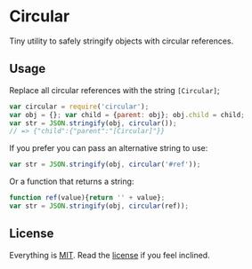 # Circular

Tiny utility to safely stringify objects with circular references.

## Usage

Replace all circular references with the string `[Circular]`;

```javascript
var circular = require('circular');
var obj = {}; var child = {parent: obj}; obj.child = child;
var str = JSON.stringify(obj, circular());
// => {"child":{"parent":"[Circular]"}}
```

If you prefer you can pass an alternative string to use:

```javascript
var str = JSON.stringify(obj, circular('#ref'));
```

Or a function that returns a string:

```javascript
function ref(value){return '' + value};
var str = JSON.stringify(obj, circular(ref));
```

## License

Everything is [MIT](http://en.wikipedia.org/wiki/MIT_License). Read the [license](/LICENSE) if you feel inclined.
